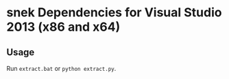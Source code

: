 # snek Dependencies for Visual Studio 2013 (x86 and x64)

## Usage

Run `extract.bat` or `python extract.py`.